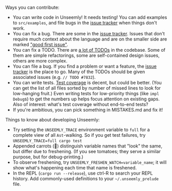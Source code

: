 Ways you can contribute:
 * You can write code in Unseemly! It needs testing! You can add examples to `src/examples`, and
   file bugs in the [issue  tracker] when things don't work.
 * You can fix a bug. There are some in the [issue tracker]. Issues that don't require much
   context about the language and are on the smaller side are marked ["good first issue"].
 * You can fix a TODO. There are [a lot of TODOs] in the codebase. Some of them are simple
   refactorings, some are self-contained design issues, others are more complex.
 * You can file a bug. If you find a problem or want a feature, the [issue tracker] is the place to
   go. Many of the TODOs should be given associated issues (e.g. `// TODO #7832`).
 * You can write tests. [Test coverage] is decent, but could be better. (You can get the list of
   all files sorted by number of missed lines to look for low-hanging fruit.) Even writing tests
   for low-priority things (like `impl Debug`s) to get the numbers up helps focus attention on
   existing gaps. Also of interest: what's test coverage without end-to-end tests?
 * If you're ambitious, you can pick something in MISTAKES.md and fix it!

[issue tracker]: https://github.com/paulstansifer/unseemly/issues
["good first issue"]: https://github.com/paulstansifer/unseemly/issues?q=is%3Aissue+is%3Aopen+label%3A%22good+first+issue%22
[a lot of TODOs]: https://github.com/paulstansifer/unseemly/search?q=TODO&unscoped_q=TODO
[Test coverage]: https://coveralls.io/github/paulstansifer/unseemly

Things to know about developing Unseemly:
  * Try setting the `UNSEEMLY_TRACE` environment variable to `full` for a complete view of all
    `Ast`-walking.
    So if you get test failures, try `UNSEEMLY_TRACE=full cargo test`
  * Appended carrots (🥕) distinguish variable names that "look" the same, but differ due to
    freshening. (If you see tomatoes; they serve a similar purpose, but for debug-printing.)
  * To observe freshening, try `UNSEEMLY_FRESHEN_WATCH=variable_name`; it will show what's happening
    each time that name is freshened.
  * In the REPL (`cargo run --release`), use ctrl-R to search your REPL history.
    Add commonly-used definitions to your `~/.unseemly_prelude` file.
